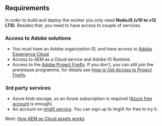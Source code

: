 ## Requirements

In order to build and deploy the worker you only need **NodeJS (v10 to v12 LTS)**.
Besides that, you need to have access to couple of services.

### Access to Adobe solutions
- You must have an Adobe organization ID, and have access to [Adobe Experience Cloud][experience-cloud]
- Access to AEM as a Cloud service and Adobe IO Runtime. 
- Access to the [Adobe Project Firefly][firefly-doc]. If you don't,
you can still join the prerelease programme, for details see [How to Get Access to Project Firefly][firefly-get-access].

### 3rd party services

- Azure blob storage, so an Azure subscription is required ([Azure free account][azure-free-account] is enough)
- An account on [imgIX service][imgix]. You can sign up to imgIX for free to try it.

Next: [How AEM as Cloud assets works](aem-cloud-assets.md)

[experience-cloud]: https://www.adobe.com/experience-cloud.html
[firefly-doc]: https://www.adobe.io/apis/experienceplatform/project-firefly/docs.html
[firefly-get-access]: https://www.adobe.io/apis/experienceplatform/project-firefly/docs.html#!AdobeDocs/project-firefly/master/overview/getting_access.md
[azure-free-account]: https://azure.microsoft.com/en-us/free/
[imgix]: https://www.imgix.com/
